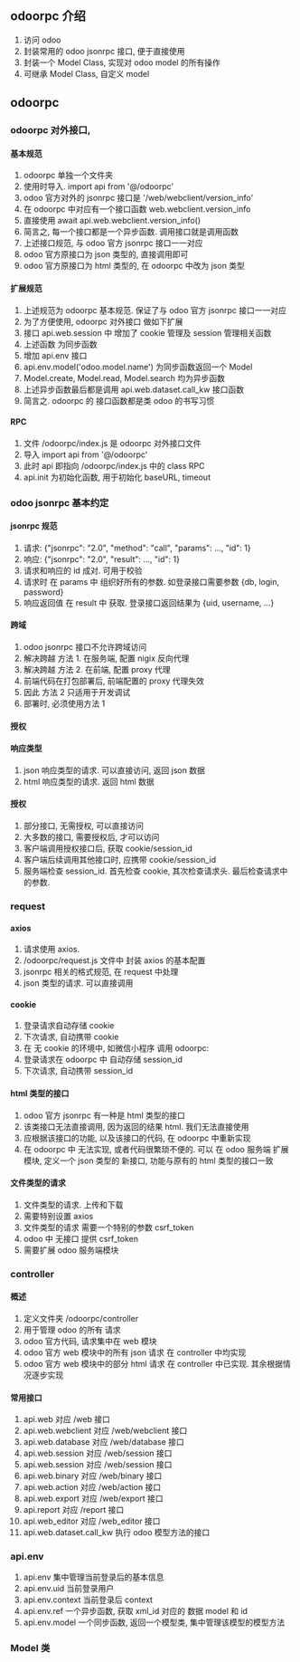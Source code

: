 ## odoorpc 介绍

1. 访问 odoo
2. 封装常用的 odoo jsonrpc 接口, 便于直接使用
3. 封装一个 Model Class, 实现对 odoo model 的所有操作
4. 可继承 Model Class, 自定义 model

## odoorpc

### odoorpc 对外接口,

#### 基本规范

1. odoorpc 单独一个文件夹
2. 使用时导入. import api from '@/odoorpc'
3. odoo 官方对外的 jsonrpc 接口是 '/web/webclient/version_info'
4. 在 odoorpc 中对应有一个接口函数 web.webclient.version_info
5. 直接使用 await api.web.webclient.version_info()
6. 简言之, 每一个接口都是一个异步函数. 调用接口就是调用函数
7. 上述接口规范, 与 odoo 官方 jsonrpc 接口一一对应
8. odoo 官方原接口为 json 类型的, 直接调用即可
9. odoo 官方原接口为 html 类型的, 在 odoorpc 中改为 json 类型

#### 扩展规范

1. 上述规范为 odoorpc 基本规范. 保证了与 odoo 官方 jsonrpc 接口一一对应
2. 为了方便使用, odoorpc 对外接口 做如下扩展
3. 接口 api.web.session 中 增加了 cookie 管理及 session 管理相关函数
4. 上述函数 为同步函数
5. 增加 api.env 接口
6. api.env.model('odoo.model.name') 为同步函数返回一个 Model
7. Model.create, Model.read, Model.search 均为异步函数
8. 上述异步函数最后都是调用 api.web.dataset.call_kw 接口函数
9. 简言之. odoorpc 的 接口函数都是类 odoo 的书写习惯

#### RPC

1. 文件 /odoorpc/index.js 是 odoorpc 对外接口文件
2. 导入 import api from '@/odoorpc'
3. 此时 api 即指向 /odoorpc/index.js 中的 class RPC
4. api.init 为初始化函数, 用于初始化 baseURL, timeout

### odoo jsonrpc 基本约定

#### jsonrpc 规范

1. 请求: {"jsonrpc": "2.0", "method": "call", "params": ..., "id": 1}
2. 响应: {"jsonrpc": "2.0", "result": ..., "id": 1}
3. 请求和响应的 id 成对. 可用于校验
4. 请求时 在 params 中 组织好所有的参数. 如登录接口需要参数 {db, login, password}
5. 响应返回值 在 result 中 获取. 登录接口返回结果为 {uid, username, ...}

#### 跨域

1. odoo jsonrpc 接口不允许跨域访问
2. 解决跨越 方法 1. 在服务端, 配置 nigix 反向代理
3. 解决跨越 方法 2. 在前端, 配置 proxy 代理
4. 前端代码在打包部署后, 前端配置的 proxy 代理失效
5. 因此 方法 2 只适用于开发调试
6. 部署时, 必须使用方法 1

#### 授权

#### 响应类型

1. json 响应类型的请求. 可以直接访问, 返回 json 数据
2. html 响应类型的请求. 返回 html 数据

#### 授权

1. 部分接口, 无需授权, 可以直接访问
2. 大多数的接口, 需要授权后, 才可以访问
3. 客户端调用授权接口后, 获取 cookie/session_id
4. 客户端后续调用其他接口时, 应携带 cookie/session_id
5. 服务端检查 session_id. 首先检查 cookie, 其次检查请求头. 最后检查请求中的参数.

### request

#### axios

1. 请求使用 axios.
2. /odoorpc/request.js 文件中 封装 axios 的基本配置
3. jsonrpc 相关的格式规范, 在 request 中处理
4. json 类型的请求. 可以直接调用

#### cookie

1. 登录请求自动存储 cookie
2. 下次请求, 自动携带 cookie
3. 在 无 cookie 的环境中, 如微信小程序 调用 odoorpc:
4. 登录请求在 odoorpc 中 自动存储 session_id
5. 下次请求, 自动携带 session_id

#### html 类型的接口

1. odoo 官方 jsonrpc 有一种是 html 类型的接口
2. 该类接口无法直接调用, 因为返回的结果 html. 我们无法直接使用
3. 应根据该接口的功能, 以及该接口的代码, 在 odoorpc 中重新实现
4. 在 odoorpc 中 无法实现, 或者代码很繁琐不便的. 可以 在 odoo 服务端 扩展模块, 定义一个 json 类型的 新接口, 功能与原有的 html 类型的接口一致

#### 文件类型的请求

1. 文件类型的请求. 上传和下载
2. 需要特别设置 axios
3. 文件类型的请求 需要一个特别的参数 csrf_token
4. odoo 中 无接口 提供 csrf_token
5. 需要扩展 odoo 服务端模块

### controller

#### 概述

1. 定义文件夹 /odoorpc/controller
2. 用于管理 odoo 的所有 请求
3. odoo 官方代码, 请求集中在 web 模块
4. odoo 官方 web 模块中的所有 json 请求 在 controller 中均实现
5. odoo 官方 web 模块中的部分 html 请求 在 controller 中已实现. 其余根据情况逐步实现

#### 常用接口

1. api.web 对应 /web 接口
2. api.web.webclient 对应 /web/webclient 接口
3. api.web.database 对应 /web/database 接口
4. api.web.session 对应 /web/session 接口
5. api.web.session 对应 /web/session 接口
6. api.web.binary 对应 /web/binary 接口
7. api.web.action 对应 /web/action 接口
8. api.web.export 对应 /web/export 接口
9. api.report 对应 /report 接口
10. api.web_editor 对应 /web_editor 接口
11. api.web.dataset.call_kw 执行 odoo 模型方法的接口

### api.env

1. api.env 集中管理当前登录后的基本信息
2. api.env.uid 当前登录用户
3. api.env.context 当前登录后 context
4. api.env.ref 一个异步函数, 获取 xml_id 对应的 数据 model 和 id
5. api.env.model 一个同步函数, 返回一个模型类, 集中管理该模型的模型方法

### Model 类
